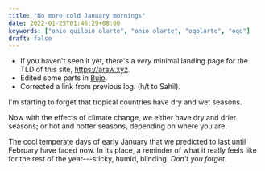 ```yaml
---
title: "No more cold January mornings"
date: 2022-01-25T01:46:29+08:00
keywords: ["ohio quilbio olarte", "ohio olarte", "oqolarte", "oqo"]
draft: false
---
```

- If you haven't seen it yet, there's a *very* minimal landing page for the TLD
  of this site, https://araw.xyz.
- Edited some parts in [Bujo](/bujo).
- Corrected a link from previous log. (h/t to Sahil).

I'm starting to forget that tropical countries have dry and wet seasons.

Now with the effects of climate change,
we either have dry and drier seasons;
or hot and hotter seasons,
depending on where you are.

The cool temperate days of early January that we predicted
to last until February have faded now.
In its place, a reminder of what it really feels like for the rest of the
year---sticky, humid, blinding.
*Don't you forget.*
